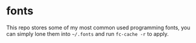 # fonts
This repo stores some of my most common used programming fonts, you can simply
lone them into `~/.fonts` and run `fc-cache -r` to apply.
